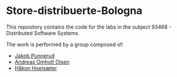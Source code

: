 # Store-distribuerte-Bologna

This repository contains the code for the labs in the subject 93468 - Distributed Software Systems.

The work is performed by a group composed of:

- [Jakob Punnerud](https://github.com/jepunnerud)
- [Andreas Omholt Olsen](https://github.com/andreas-ols1)
- [Håkon Hoelsæter](https://github.com/heiken1108)
